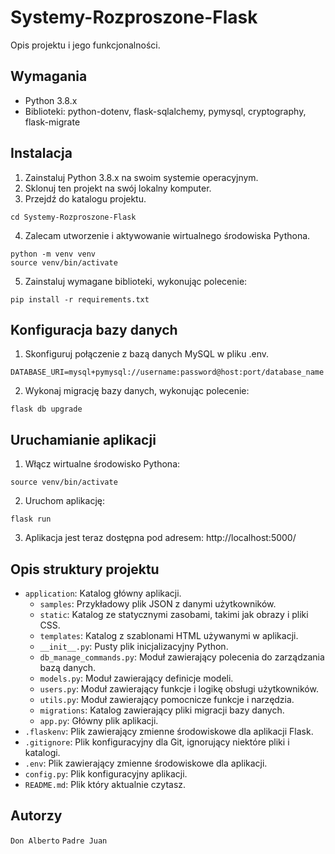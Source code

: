 # Systemy-Rozproszone-Flask


Opis projektu i jego funkcjonalności.

## Wymagania

- Python 3.8.x
- Biblioteki: python-dotenv, flask-sqlalchemy, pymysql, cryptography, flask-migrate

## Instalacja

1. Zainstaluj Python 3.8.x na swoim systemie operacyjnym.
2. Sklonuj ten projekt na swój lokalny komputer.
3. Przejdź do katalogu projektu.

```shell
cd Systemy-Rozproszone-Flask
```

4. Zalecam utworzenie i aktywowanie wirtualnego środowiska Pythona.

```shell
python -m venv venv
source venv/bin/activate
```

5. Zainstaluj wymagane biblioteki, wykonując polecenie:

```shell
pip install -r requirements.txt
```

## Konfiguracja bazy danych

1. Skonfiguruj połączenie z bazą danych MySQL w pliku .env.

```
DATABASE_URI=mysql+pymysql://username:password@host:port/database_name
```

2. Wykonaj migrację bazy danych, wykonując polecenie:

```shell
flask db upgrade
```

## Uruchamianie aplikacji

1. Włącz wirtualne środowisko Pythona:

```shell
source venv/bin/activate
```

2. Uruchom aplikację:

```shell
flask run
```

3. Aplikacja jest teraz dostępna pod adresem: http://localhost:5000/

## Opis struktury projektu

- `application`: Katalog główny aplikacji.
  - `samples`: Przykładowy plik JSON z danymi użytkowników.
  - `static`: Katalog ze statycznymi zasobami, takimi jak obrazy i pliki CSS.
  - `templates`: Katalog z szablonami HTML używanymi w aplikacji.
  - `__init__.py`: Pusty plik inicjalizacyjny Python.
  - `db_manage_commands.py`: Moduł zawierający polecenia do zarządzania bazą danych.
  - `models.py`: Moduł zawierający definicje modeli.
  - `users.py`: Moduł zawierający funkcje i logikę obsługi użytkowników.
  - `utils.py`: Moduł zawierający pomocnicze funkcje i narzędzia.
  - `migrations`: Katalog zawierający pliki migracji bazy danych.
  - `app.py`: Główny plik aplikacji.
- `.flaskenv`: Plik zawierający zmienne środowiskowe dla aplikacji Flask.
- `.gitignore`: Plik konfiguracyjny dla Git, ignorujący niektóre pliki i katalogi.
- `.env`: Plik zawierający zmienne środowiskowe dla aplikacji.
- `config.py`: Plik konfiguracyjny aplikacji.
- `README.md`: Plik który aktualnie czytasz.

## Autorzy

``Don Alberto``
``Padre Juan``
